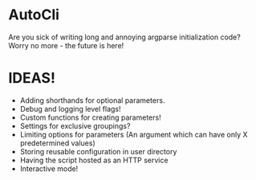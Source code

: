 # AutoCli

Are you sick of writing long and annoying argparse initialization code?
Worry no more - the future is here!

# IDEAS!
- Adding shorthands for optional parameters.
- Debug and logging level flags!
- Custom functions for creating parameters!
- Settings for exclusive groupings?
- Limiting options for parameters (An argument which can have only X predetermined values)
- Storing reusable configuration in user directory
- Having the script hosted as an HTTP service
- Interactive mode!
